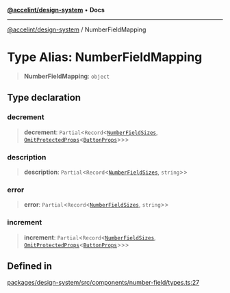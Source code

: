 [**@accelint/design-system**](../README.md) • **Docs**

***

[@accelint/design-system](../README.md) / NumberFieldMapping

# Type Alias: NumberFieldMapping

> **NumberFieldMapping**: `object`

## Type declaration

### decrement

> **decrement**: `Partial`\<`Record`\<[`NumberFieldSizes`](NumberFieldSizes.md), [`OmitProtectedProps`](OmitProtectedProps.md)\<[`ButtonProps`](ButtonProps.md)\>\>\>

### description

> **description**: `Partial`\<`Record`\<[`NumberFieldSizes`](NumberFieldSizes.md), `string`\>\>

### error

> **error**: `Partial`\<`Record`\<[`NumberFieldSizes`](NumberFieldSizes.md), `string`\>\>

### increment

> **increment**: `Partial`\<`Record`\<[`NumberFieldSizes`](NumberFieldSizes.md), [`OmitProtectedProps`](OmitProtectedProps.md)\<[`ButtonProps`](ButtonProps.md)\>\>\>

## Defined in

[packages/design-system/src/components/number-field/types.ts:27](https://github.com/gohypergiant/standard-toolkit/blob/258694cea8ed8bbd956b3cf5da47c2c9debcf127/packages/design-system/src/components/number-field/types.ts#L27)
